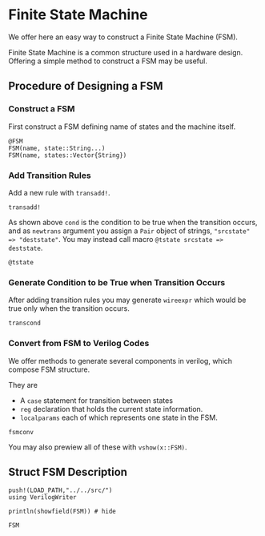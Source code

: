 # Finite State Machine

We offer here an easy way to construct a Finite State Machine (FSM). 

Finite State Machine is a common structure used in a hardware design. Offering a simple method to construct a FSM may be useful.

## Procedure of Designing a FSM

### Construct a FSM

First construct a FSM defining name of states and the machine itself.

```@docs
@FSM
FSM(name, state::String...)
FSM(name, states::Vector{String})
```

### Add Transition Rules

Add a new rule with `transadd!`.

```@docs 
transadd!
```

As shown above `cond` is the condition to be true when the transition occurs, and as `newtrans` argument you assign a `Pair` object of strings, `"srcstate" => "deststate"`. You may instead call macro `@tstate srcstate => deststate`.

```@docs
@tstate
```

### Generate Condition to be True when Transition Occurs

After adding transition rules you may generate `wireexpr` which would be true only when the transition occurs.

```@docs
transcond
```

### Convert from FSM to Verilog Codes

We offer methods to generate several components in verilog, which compose FSM structure.

They are 
+ A `case` statement for transition between states
+ `reg` declaration that holds the current state information.
+ `localparams` each of which represents one state in the FSM.

```@docs
fsmconv
```

You may also prewiew all of these with `vshow(x::FSM)`.

## Struct FSM Description

```@setup 1
push!(LOAD_PATH,"../../src/")
using VerilogWriter
```
```@example 1
println(showfield(FSM)) # hide
```
```@docs
FSM
```